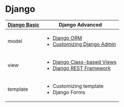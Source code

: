 # Django
|[Django Basic][basic]|Django Advanced|
|---|---|
|model|<ul><li>[Django ORM][orm]</li><li>[Customizing Django Admin][admin]</li></ul>|
|view|<ul><li>[Django Class-based Views][cbv]</li><li>[Django REST Framework][drf]</li></ul>|
|template|<ul><li>Customizing template</li><li>Django Forms</li></ul>|

[basic]: https://github.com/pplinlin2/Django/blob/master/src/django_basic/
[orm]: https://github.com/pplinlin2/Django/blob/master/src/django_orm/
[admin]:  https://github.com/pplinlin2/Django/blob/master/src/django_admin/
[cbv]:  https://github.com/pplinlin2/Django/blob/master/src/django_cbv/
[drf]:  https://github.com/pplinlin2/Django/blob/master/src/django_rest_framework/
[//]: # (authentication, OAuth, testing, i18n)
